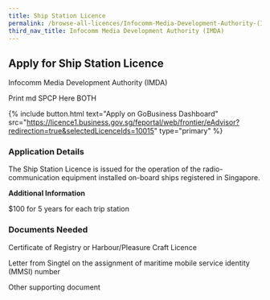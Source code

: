 ```yaml
---
title: Ship Station Licence
permalink: /browse-all-licences/Infocomm-Media-Development-Authority-(IMDA)/Ship-Station-Licence
third_nav_title: Infocomm Media Development Authority (IMDA)
---
```


## Apply for Ship Station Licence

Infocomm Media Development Authority (IMDA)

Print md SPCP Here BOTH

{% include button.html text="Apply on GoBusiness Dashboard" src="https://licence1.business.gov.sg/feportal/web/frontier/eAdvisor?redirection=true&selectedLicenceIds=10015" type="primary" %}

### Application Details

<p>The Ship Station Licence is issued for the operation of the radio-communication equipment installed on-board ships registered in Singapore.</p>

**Additional Information**

$100 for 5 years for each trip station

### Documents Needed

Certificate of Registry or Harbour/Pleasure Craft Licence

Letter from Singtel on the assignment of maritime mobile service identity (MMSI) number

Other supporting document

